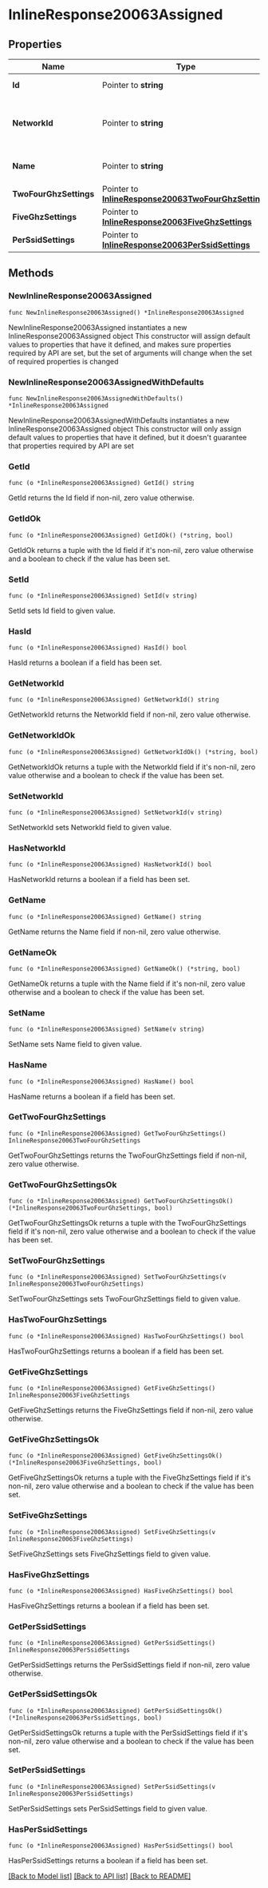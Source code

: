 # InlineResponse20063Assigned

## Properties

Name | Type | Description | Notes
------------ | ------------- | ------------- | -------------
**Id** | Pointer to **string** | ID of the RF Profile. | [optional] 
**NetworkId** | Pointer to **string** | ID of network this RF Profile belongs in. | [optional] 
**Name** | Pointer to **string** | The name of the profile. | [optional] 
**TwoFourGhzSettings** | Pointer to [**InlineResponse20063TwoFourGhzSettings**](InlineResponse20063TwoFourGhzSettings.md) |  | [optional] 
**FiveGhzSettings** | Pointer to [**InlineResponse20063FiveGhzSettings**](InlineResponse20063FiveGhzSettings.md) |  | [optional] 
**PerSsidSettings** | Pointer to [**InlineResponse20063PerSsidSettings**](InlineResponse20063PerSsidSettings.md) |  | [optional] 

## Methods

### NewInlineResponse20063Assigned

`func NewInlineResponse20063Assigned() *InlineResponse20063Assigned`

NewInlineResponse20063Assigned instantiates a new InlineResponse20063Assigned object
This constructor will assign default values to properties that have it defined,
and makes sure properties required by API are set, but the set of arguments
will change when the set of required properties is changed

### NewInlineResponse20063AssignedWithDefaults

`func NewInlineResponse20063AssignedWithDefaults() *InlineResponse20063Assigned`

NewInlineResponse20063AssignedWithDefaults instantiates a new InlineResponse20063Assigned object
This constructor will only assign default values to properties that have it defined,
but it doesn't guarantee that properties required by API are set

### GetId

`func (o *InlineResponse20063Assigned) GetId() string`

GetId returns the Id field if non-nil, zero value otherwise.

### GetIdOk

`func (o *InlineResponse20063Assigned) GetIdOk() (*string, bool)`

GetIdOk returns a tuple with the Id field if it's non-nil, zero value otherwise
and a boolean to check if the value has been set.

### SetId

`func (o *InlineResponse20063Assigned) SetId(v string)`

SetId sets Id field to given value.

### HasId

`func (o *InlineResponse20063Assigned) HasId() bool`

HasId returns a boolean if a field has been set.

### GetNetworkId

`func (o *InlineResponse20063Assigned) GetNetworkId() string`

GetNetworkId returns the NetworkId field if non-nil, zero value otherwise.

### GetNetworkIdOk

`func (o *InlineResponse20063Assigned) GetNetworkIdOk() (*string, bool)`

GetNetworkIdOk returns a tuple with the NetworkId field if it's non-nil, zero value otherwise
and a boolean to check if the value has been set.

### SetNetworkId

`func (o *InlineResponse20063Assigned) SetNetworkId(v string)`

SetNetworkId sets NetworkId field to given value.

### HasNetworkId

`func (o *InlineResponse20063Assigned) HasNetworkId() bool`

HasNetworkId returns a boolean if a field has been set.

### GetName

`func (o *InlineResponse20063Assigned) GetName() string`

GetName returns the Name field if non-nil, zero value otherwise.

### GetNameOk

`func (o *InlineResponse20063Assigned) GetNameOk() (*string, bool)`

GetNameOk returns a tuple with the Name field if it's non-nil, zero value otherwise
and a boolean to check if the value has been set.

### SetName

`func (o *InlineResponse20063Assigned) SetName(v string)`

SetName sets Name field to given value.

### HasName

`func (o *InlineResponse20063Assigned) HasName() bool`

HasName returns a boolean if a field has been set.

### GetTwoFourGhzSettings

`func (o *InlineResponse20063Assigned) GetTwoFourGhzSettings() InlineResponse20063TwoFourGhzSettings`

GetTwoFourGhzSettings returns the TwoFourGhzSettings field if non-nil, zero value otherwise.

### GetTwoFourGhzSettingsOk

`func (o *InlineResponse20063Assigned) GetTwoFourGhzSettingsOk() (*InlineResponse20063TwoFourGhzSettings, bool)`

GetTwoFourGhzSettingsOk returns a tuple with the TwoFourGhzSettings field if it's non-nil, zero value otherwise
and a boolean to check if the value has been set.

### SetTwoFourGhzSettings

`func (o *InlineResponse20063Assigned) SetTwoFourGhzSettings(v InlineResponse20063TwoFourGhzSettings)`

SetTwoFourGhzSettings sets TwoFourGhzSettings field to given value.

### HasTwoFourGhzSettings

`func (o *InlineResponse20063Assigned) HasTwoFourGhzSettings() bool`

HasTwoFourGhzSettings returns a boolean if a field has been set.

### GetFiveGhzSettings

`func (o *InlineResponse20063Assigned) GetFiveGhzSettings() InlineResponse20063FiveGhzSettings`

GetFiveGhzSettings returns the FiveGhzSettings field if non-nil, zero value otherwise.

### GetFiveGhzSettingsOk

`func (o *InlineResponse20063Assigned) GetFiveGhzSettingsOk() (*InlineResponse20063FiveGhzSettings, bool)`

GetFiveGhzSettingsOk returns a tuple with the FiveGhzSettings field if it's non-nil, zero value otherwise
and a boolean to check if the value has been set.

### SetFiveGhzSettings

`func (o *InlineResponse20063Assigned) SetFiveGhzSettings(v InlineResponse20063FiveGhzSettings)`

SetFiveGhzSettings sets FiveGhzSettings field to given value.

### HasFiveGhzSettings

`func (o *InlineResponse20063Assigned) HasFiveGhzSettings() bool`

HasFiveGhzSettings returns a boolean if a field has been set.

### GetPerSsidSettings

`func (o *InlineResponse20063Assigned) GetPerSsidSettings() InlineResponse20063PerSsidSettings`

GetPerSsidSettings returns the PerSsidSettings field if non-nil, zero value otherwise.

### GetPerSsidSettingsOk

`func (o *InlineResponse20063Assigned) GetPerSsidSettingsOk() (*InlineResponse20063PerSsidSettings, bool)`

GetPerSsidSettingsOk returns a tuple with the PerSsidSettings field if it's non-nil, zero value otherwise
and a boolean to check if the value has been set.

### SetPerSsidSettings

`func (o *InlineResponse20063Assigned) SetPerSsidSettings(v InlineResponse20063PerSsidSettings)`

SetPerSsidSettings sets PerSsidSettings field to given value.

### HasPerSsidSettings

`func (o *InlineResponse20063Assigned) HasPerSsidSettings() bool`

HasPerSsidSettings returns a boolean if a field has been set.


[[Back to Model list]](../README.md#documentation-for-models) [[Back to API list]](../README.md#documentation-for-api-endpoints) [[Back to README]](../README.md)


